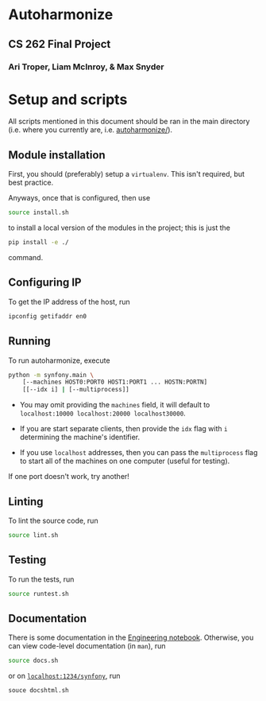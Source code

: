 # Autoharmonize
## CS 262 Final Project
### Ari Troper, Liam McInroy, & Max Snyder

# Setup and scripts

All scripts mentioned in this document should be ran in the main directory
(i.e. where you currently are, i.e. [autoharmonize/](./)).

## Module installation

First, you should (preferably) setup a `virtualenv`. This isn't required,
but best practice.

Anyways, once that is configured, then use

```bash
source install.sh
```

to install a local version of the modules in the project; this is just the

```bash
pip install -e ./
```

command.

## Configuring IP

To get the IP address of the host, run

```bash
ipconfig getifaddr en0
```

## Running

To run autoharmonize, execute 

```bash
python -m synfony.main \
    [--machines HOST0:PORT0 HOST1:PORT1 ... HOSTN:PORTN]
    [[--idx i] | [--multiprocess]]
```

- You may omit providing the `machines` field, it will default to
`localhost:10000 localhost:20000 localhost30000`.

- If you are start separate clients, then provide the `idx` flag with `i`
determining the machine's identifier.

- If you use `localhost` addresses, then you can pass the `multiprocess` flag
to start all of the machines on one computer (useful for testing).

If one port doesn't work, try another!

## Linting

To lint the source code, run

```bash
source lint.sh
```

## Testing

To run the tests, run

```bash
source runtest.sh
```

## Documentation

There is some documentation in the [Engineering notebook](notebook.md).
Otherwise, you can view code-level documentation (in `man`), run

```bash
source docs.sh
```

or on [`localhost:1234/synfony`](http://localhost:1234/synfony), run

```bash
souce docshtml.sh
```
